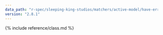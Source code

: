 ```yaml
---
data_path: "r-spec/sleeping-king-studios/matchers/active-model/have-errors/message-expectation"
version: "2.8.1"
---
```


{% include reference/class.md %}
